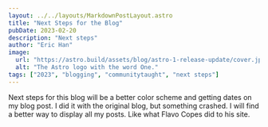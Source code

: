 ```yaml
---
layout: ../../layouts/MarkdownPostLayout.astro
title: "Next Steps for the Blog"
pubDate: 2023-02-20
description: "Next steps"
author: "Eric Han"
image:
  url: "https://astro.build/assets/blog/astro-1-release-update/cover.jpeg"
  alt: "The Astro logo with the word One."
tags: ["2023", "blogging", "communitytaught", "next steps"]
---
```


Next steps for this blog will be a better color scheme and getting dates on my blog post. I did it with the original blog, but something crashed. I will find a better way to display all my posts. Like what Flavo Copes did to his site. 
